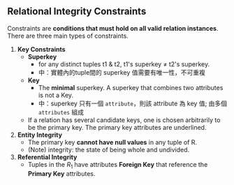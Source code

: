 ## Relational Integrity Constraints
Constraints are **conditions that must hold on all valid relation instances**. There are three main types of constraints.
1. **Key Constraints**
    - **Superkey**
        - for any distinct tuples t1 & t2, t1's superkey $\neq$ t2's superkey.
        - 中：實體內的tuple間的 superkey 值需要有唯一性，不可重複
    - **Key**
        - The **minimal** superkey. A superkey that combines two attributes is not a Key.
        - 中：superkey 只有一個 `attribute`，則該 attribute 為 key 值; 由多個 `attributes` 組成
    - If a relation has several candidate keys, one is chosen arbitrarily to be the primary key. The primary key attributes are underlined.
2. **Entity Integrity**
    - The primary key **cannot have null values** in any tuple of R.
    - (Note) integrity: the state of being whole and undivided.
3. **Referential Integrity**
    - Tuples in the $R_1$ have attributes **Foreign Key** that reference the **Primary Key** attributes.
